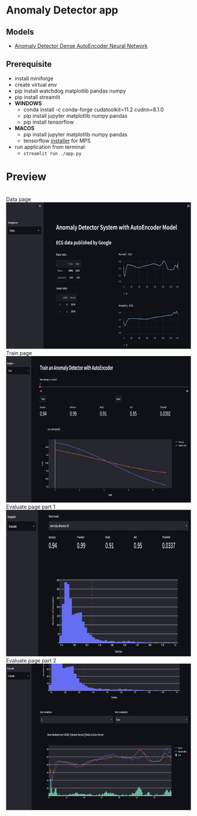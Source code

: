 # Anomaly Detector app

## Models
- [Anomaly Detector Dense AutoEncoder Neural Network](https://github.com/ciCciC/ConvAENN/blob/master/src/nnetwork/anomAeModel.py)

## Prerequisite
- install miniforge
- create virtual env
- pip install watchdog matplotlib pandas numpy
- pip install streamlit
- **WINDOWS**
  - conda install -c conda-forge cudatoolkit=11.2 cudnn=8.1.0
  - pip install jupyter matplotlib numpy pandas
  - pip install tensorflow
- **MACOS**
  - pip install jupyter matplotlib numpy pandas
  - tensorflow [installer](https://developer.apple.com/metal/tensorflow-plugin/) for MPS
- run application from terminal:
  - ```streamlit run ./app.py```

# Preview
<br/>
Data page
<br/>
<img src="images/0.png" width="600" height="400">

<br/>
Train page
<br/>
<img src="images/11.png" width="600" height="400">

<br/>
Evaluate page part 1
<br/>
<img src="images/metric.png" width="600" height="400">

<br/>
Evaluate page part 2
<br/>
<img src="images/evaluate.png" width="600" height="400">